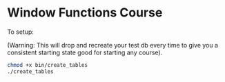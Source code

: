 # Window Functions Course

To setup:

(Warning: This will drop and recreate your test db every time to give you a consistent starting state good for starting any course).

```bash
chmod +x bin/create_tables
./create_tables
```
